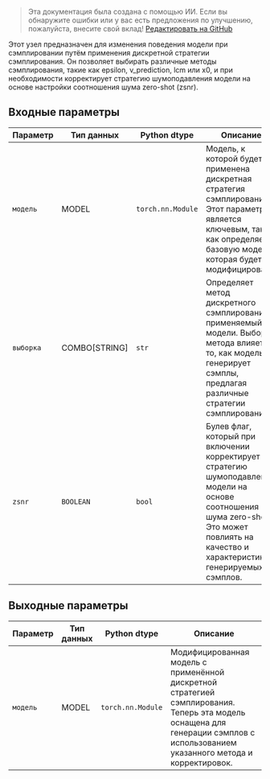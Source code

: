 > Эта документация была создана с помощью ИИ. Если вы обнаружите ошибки или у вас есть предложения по улучшению, пожалуйста, внесите свой вклад! [Редактировать на GitHub](https://github.com/Comfy-Org/embedded-docs/blob/main/comfyui_embedded_docs/docs/ModelSamplingDiscrete/ru.md)

Этот узел предназначен для изменения поведения модели при сэмплировании путём применения дискретной стратегии сэмплирования. Он позволяет выбирать различные методы сэмплирования, такие как epsilon, v_prediction, lcm или x0, и при необходимости корректирует стратегию шумоподавления модели на основе настройки соотношения шума zero-shot (zsnr).

## Входные параметры

| Параметр | Тип данных | Python dtype     | Описание |
|-----------|--------------|-------------------|-------------|
| `модель`   | MODEL     | `torch.nn.Module` | Модель, к которой будет применена дискретная стратегия сэмплирования. Этот параметр является ключевым, так как определяет базовую модель, которая будет модифицирована. |
| `выборка`| COMBO[STRING] | `str`           | Определяет метод дискретного сэмплирования, применяемый к модели. Выбор метода влияет на то, как модель генерирует сэмплы, предлагая различные стратегии сэмплирования. |
| `zsnr`    | `BOOLEAN`   | `bool`           | Булев флаг, который при включении корректирует стратегию шумоподавления модели на основе соотношения шума zero-shot. Это может повлиять на качество и характеристики генерируемых сэмплов. |

## Выходные параметры

| Параметр | Тип данных | Python dtype     | Описание |
|-----------|-------------|-------------------|-------------|
| `модель`   | MODEL     | `torch.nn.Module` | Модифицированная модель с применённой дискретной стратегией сэмплирования. Теперь эта модель оснащена для генерации сэмплов с использованием указанного метода и корректировок. |
